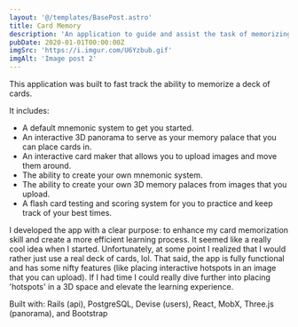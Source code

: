 ```yaml
---
layout: '@/templates/BasePost.astro'
title: Card Memory
description: 'An application to guide and assist the task of memorizing a deck of cards.' 
pubDate: 2020-01-01T00:00:00Z
imgSrc: 'https://i.imgur.com/U6Yzbub.gif'
imgAlt: 'Image post 2'
---
```


This application was built to fast track the ability to memorize a deck of cards.

It includes:
- A default mnemonic system to get you started.
- An interactive 3D panorama to serve as your memory palace that you can place cards in.
- An interactive card maker that allows you to upload images and move them around.
- The ability to create your own mnemonic system.
- The ability to create your own 3D memory palaces from images that you upload.
- A flash card testing and scoring system for you to practice and keep track of your best times.

I developed the app with a clear purpose: to enhance my card memorization skill and create a more efficient learning process. It seemed like a really cool idea when I started. Unfortunately, at some point I realized that I would rather just use a real deck of cards, lol. That said, the app is fully functional and has some nifty features (like placing interactive hotspots in an image that you can upload). If I had time I could really dive further into placing 'hotspots' in a 3D space and elevate the learning experience.

Built with: Rails (api), PostgreSQL, Devise (users), React, MobX, Three.js (panorama), and Bootstrap
